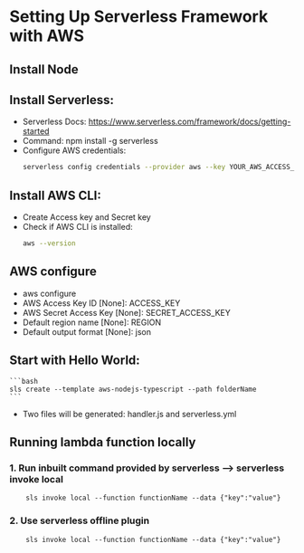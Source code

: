 # Setting Up Serverless Framework with AWS

## Install Node
## Install Serverless:
   - Serverless Docs: https://www.serverless.com/framework/docs/getting-started
   - Command: npm install -g serverless
   - Configure AWS credentials:
     ```bash
     serverless config credentials --provider aws --key YOUR_AWS_ACCESS_KEY --secret YOUR_AWS_SECRET_KEY --profile AccountName
     ```

## Install AWS CLI:
   - Create Access key and Secret key
   - Check if AWS CLI is installed:
     ```bash
     aws --version
     ```

## AWS configure
   - aws configure
   - AWS Access Key ID [None]: ACCESS_KEY
   - AWS Secret Access Key [None]: SECRET_ACCESS_KEY
   - Default region name [None]: REGION
   - Default output format [None]: json

## Start with Hello World:
    ```bash
    sls create --template aws-nodejs-typescript --path folderName
    ```
   - Two files will be generated: handler.js and serverless.yml

## Running lambda function locally
  ### 1. Run inbuilt command provided by serverless --> serverless invoke local
        sls invoke local --function functionName --data {"key":"value"}
  ### 2. Use serverless offline plugin 
        sls invoke local --function functionName --data {"key":"value"}
